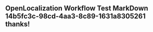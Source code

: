 <properties
ms.topic="hero-topic"
ms.test1="hero-topic"
ms.test2="test"/>

## OpenLocalization Workflow Test MarkDown 14b5fc3c-98cd-4aa3-8c89-1631a8305261 thanks!
